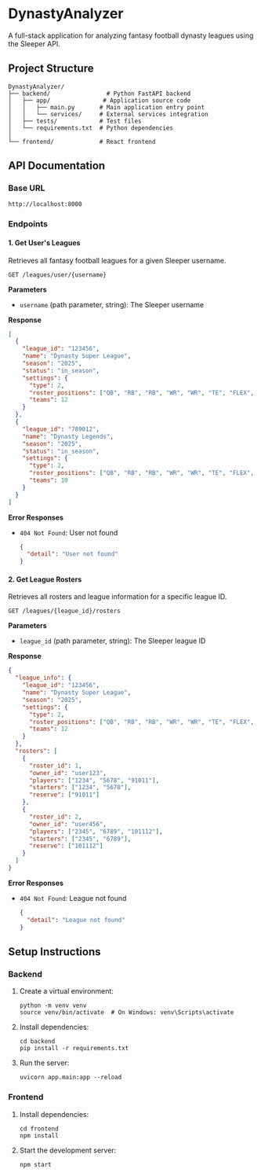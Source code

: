 # DynastyAnalyzer

A full-stack application for analyzing fantasy football dynasty leagues using the Sleeper API.

## Project Structure

```
DynastyAnalyzer/
├── backend/                # Python FastAPI backend
│   ├── app/               # Application source code
│   │   ├── main.py       # Main application entry point
│   │   └── services/     # External services integration
│   ├── tests/            # Test files
│   └── requirements.txt  # Python dependencies
│
└── frontend/             # React frontend
```

## API Documentation

### Base URL
```
http://localhost:8000
```

### Endpoints

#### 1. Get User's Leagues
Retrieves all fantasy football leagues for a given Sleeper username.

```
GET /leagues/user/{username}
```

**Parameters**
- `username` (path parameter, string): The Sleeper username

**Response**
```json
[
  {
    "league_id": "123456",
    "name": "Dynasty Super League",
    "season": "2025",
    "status": "in_season",
    "settings": {
      "type": 2,
      "roster_positions": ["QB", "RB", "RB", "WR", "WR", "TE", "FLEX", "BN", "BN"],
      "teams": 12
    }
  },
  {
    "league_id": "789012",
    "name": "Dynasty Legends",
    "season": "2025",
    "status": "in_season",
    "settings": {
      "type": 2,
      "roster_positions": ["QB", "RB", "RB", "WR", "WR", "TE", "FLEX", "FLEX", "BN", "BN"],
      "teams": 10
    }
  }
]
```

**Error Responses**
- `404 Not Found`: User not found
  ```json
  {
    "detail": "User not found"
  }
  ```

#### 2. Get League Rosters
Retrieves all rosters and league information for a specific league ID.

```
GET /leagues/{league_id}/rosters
```

**Parameters**
- `league_id` (path parameter, string): The Sleeper league ID

**Response**
```json
{
  "league_info": {
    "league_id": "123456",
    "name": "Dynasty Super League",
    "season": "2025",
    "settings": {
      "type": 2,
      "roster_positions": ["QB", "RB", "RB", "WR", "WR", "TE", "FLEX", "BN", "BN"],
      "teams": 12
    }
  },
  "rosters": [
    {
      "roster_id": 1,
      "owner_id": "user123",
      "players": ["1234", "5678", "91011"],
      "starters": ["1234", "5678"],
      "reserve": ["91011"]
    },
    {
      "roster_id": 2,
      "owner_id": "user456",
      "players": ["2345", "6789", "101112"],
      "starters": ["2345", "6789"],
      "reserve": ["101112"]
    }
  ]
}
```

**Error Responses**
- `404 Not Found`: League not found
  ```json
  {
    "detail": "League not found"
  }
  ```

## Setup Instructions

### Backend
1. Create a virtual environment:
   ```
   python -m venv venv
   source venv/bin/activate  # On Windows: venv\Scripts\activate
   ```
2. Install dependencies:
   ```
   cd backend
   pip install -r requirements.txt
   ```
3. Run the server:
   ```
   uvicorn app.main:app --reload
   ```

### Frontend
1. Install dependencies:
   ```
   cd frontend
   npm install
   ```
2. Start the development server:
   ```
   npm start
   ```